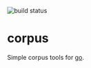 ![build status](https://travis-ci.org/finkf/corpus.svg?branch=devel)

# corpus
Simple corpus tools for [go](https://golang.org).
